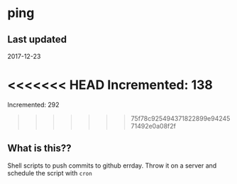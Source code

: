 # ping

## Last updated
2017-12-23

<<<<<<< HEAD
Incremented: 138
=======
Incremented: 292
>>>>>>> 75f78c925494371822899e9424571492e0a08f2f

## What is this?? 
Shell scripts to push commits to github errday. Throw it on a server and schedule the script with `cron`
